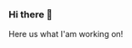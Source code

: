 ### Hi there 👋
Here us what I'am working on!
<!--
**aida-suryadi/aida-suryadi** is a ✨ _special_ ✨ repository because its `README.md` (this file) appears on your GitHub profile.

Here are some ideas to get you started:

- 🔭 I’m currently working on ... finiishing my Master's Degree
- 🌱 I’m currently learning ... CNN and Deep Learning on Image!
- 💬 Ask me about ... Anything
- 📫 How to reach me: ... 
- ⚡ Fun fact: ... I'm Architect who just know how to Code!
-->
